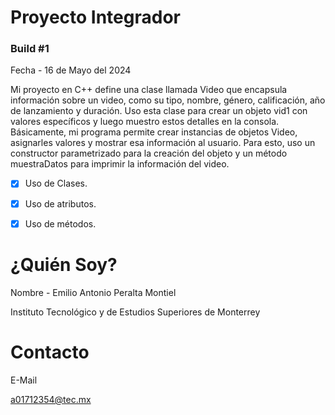 # Proyecto Integrador

### Build #1

Fecha - 16 de Mayo del 2024

Mi proyecto en C++ define una clase llamada Video que encapsula información sobre un video, como su tipo, nombre, género, calificación, año de lanzamiento y duración. Uso esta clase para crear un objeto vid1 con valores específicos y luego muestro estos detalles en la consola. Básicamente, mi programa permite crear instancias de objetos Video, asignarles valores y mostrar esa información al usuario. Para esto, uso un constructor parametrizado para la creación del objeto y un método muestraDatos para imprimir la información del video.

- [x] Uso de Clases.
- [x] Uso de atributos.
- [x] Uso de métodos.


# ¿Quién Soy?

Nombre - Emilio Antonio Peralta Montiel

Instituto Tecnológico y de Estudios Superiores de Monterrey

# Contacto

E-Mail 

a01712354@tec.mx
